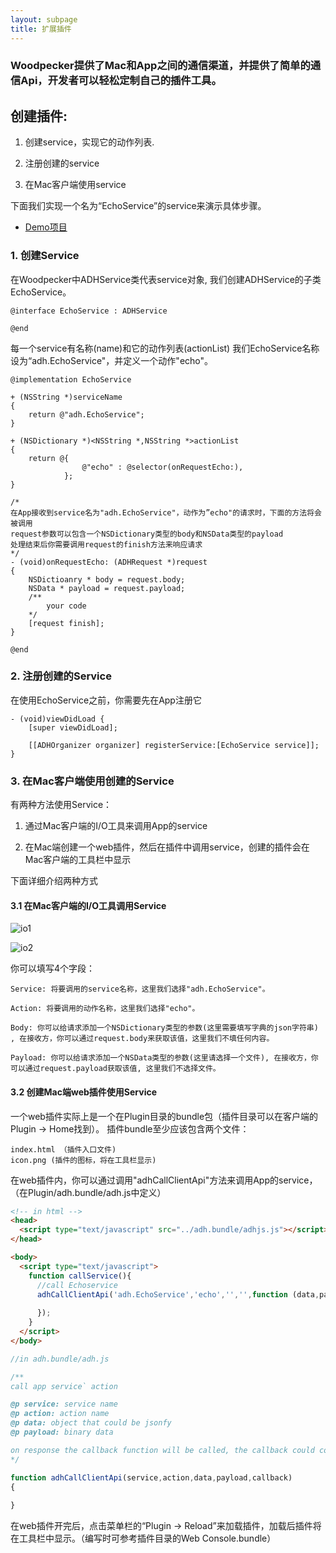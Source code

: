 ```yaml
---
layout: subpage
title: 扩展插件
---
```


### Woodpecker提供了Mac和App之间的通信渠道，并提供了简单的通信Api，开发者可以轻松定制自己的插件工具。




## 创建插件:

 1. 创建service，实现它的动作列表.

 2. 注册创建的service

 3. 在Mac客户端使用service



下面我们实现一个名为“EchoService”的service来演示具体步骤。


 - [Demo项目](https://github.com/appwoodpecker/woodpecker-ios)

### 1. 创建Service

在Woodpecker中ADHService类代表service对象, 我们创建ADHService的子类EchoService。

```
@interface EchoService : ADHService

@end

```

每一个service有名称(name)和它的动作列表(actionList)
我们EchoService名称设为“adh.EchoService"，并定义一个动作"echo"。

```
@implementation EchoService

+ (NSString *)serviceName
{
    return @"adh.EchoService";
}

+ (NSDictionary *)<NSString *,NSString *>actionList
{
    return @{
            	@"echo" : @selector(onRequestEcho:), 
            };
}

/*
在App接收到service名为"adh.EchoService"，动作为”echo"的请求时，下面的方法将会被调用
request参数可以包含一个NSDictionary类型的body和NSData类型的payload
处理结束后你需要调用request的finish方法来响应请求
*/
- (void)onRequestEcho: (ADHRequest *)request
{
    NSDictioanry * body = request.body;
    NSData * payload = request.payload;
    /**
        your code
    */
    [request finish];
}

@end
```

### 2. 注册创建的Service

在使用EchoService之前，你需要先在App注册它

```
- (void)viewDidLoad {
    [super viewDidLoad];

    [[ADHOrganizer organizer] registerService:[EchoService service]];
}
````

### 3. 在Mac客户端使用创建的Service

有两种方法使用Service：

 1. 通过Mac客户端的I/O工具来调用App的service

 2. 在Mac端创建一个web插件，然后在插件中调用service，创建的插件会在Mac客户端的工具栏中显示

下面详细介绍两种方式

#### 3.1 在Mac客户端的I/O工具调用Service

![io1](/assets/img/io1.png)

![io2](/assets/img/io2.png)

你可以填写4个字段：

	Service: 将要调用的service名称，这里我们选择"adh.EchoService"。
	
	Action: 将要调用的动作名称，这里我们选择"echo"。

	Body: 你可以给请求添加一个NSDictionary类型的参数(这里需要填写字典的json字符串) , 在接收方，你可以通过request.body来获取该值，这里我们不填任何内容。

	Payload: 你可以给请求添加一个NSData类型的参数(这里请选择一个文件), 在接收方，你可以通过request.payload获取该值, 这里我们不选择文件。


#### 3.2 创建Mac端web插件使用Service

一个web插件实际上是一个在Plugin目录的bundle包（插件目录可以在客户端的Plugin -> Home找到）。
插件bundle至少应该包含两个文件：

	index.html （插件入口文件)
	icon.png (插件的图标，将在工具栏显示)

在web插件内，你可以通过调用"adhCallClientApi"方法来调用App的service，（在Plugin/adh.bundle/adh.js中定义）

``` html
<!-- in html -->
<head>
  <script type="text/javascript" src="../adh.bundle/adhjs.js"></script>
</head>

<body>
  <script type="text/javascript">
    function callService(){
      //call Echoservice
      adhCallClientApi('adh.EchoService','echo','','',function (data,payload){
			
      });
    }
  </script>
</body>
```


``` javascript
//in adh.bundle/adh.js

/**
call app service` action

@p service: service name
@p action: action name
@p data: object that could be jsonfy
@p payload: binary data

on response the callback function will be called, the callback could contains a object and a payload depends on your service implentation
*/

function adhCallClientApi(service,action,data,payload,callback)
{
	
}

```
在web插件开完后，点击菜单栏的“Plugin -> Reload”来加载插件，加载后插件将在工具栏中显示。（编写时可参考插件目录的Web Console.bundle）


















